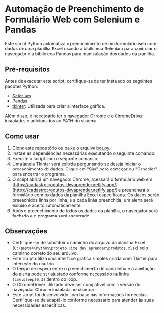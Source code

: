 # Automação de Preenchimento de Formulário Web com Selenium e Pandas

Este script Python automatiza o preenchimento de um formulário web com dados de uma planilha Excel usando a biblioteca Selenium para controlar o navegador e a biblioteca Pandas para manipulação dos dados da planilha.

## Pré-requisitos

Antes de executar este script, certifique-se de ter instalado os seguintes pacotes Python:
- [Selenium](https://pypi.org/project/selenium/)
- [Pandas](https://pypi.org/project/pandas/)
- [tkinter](https://docs.python.org/3/library/tkinter.html): Utilizada para criar a interface gráfica.


Além disso, é necessário ter o navegador Chrome e o [ChromeDriver](https://chromedriver.chromium.org/downloads) instalados e adicionados ao PATH do sistema.

## Como usar

1. Clone este repositório ou baixe o arquivo [bot.py](bot.py).
2. Instale as dependências necessárias executando o seguinte comando:
3. Execute o script com o seguinte comando:
4. Uma janela Tkinter será exibida perguntando se deseja iniciar o preenchimento de dados. Clique em "Sim" para começar ou "Cancelar" para encerrar o programa.
5. O script abrirá um navegador Chrome, acessará o formulário web em [https://cadastroprodutos-devaprender.netlify.app/](https://cadastroprodutos-devaprender.netlify.app/) e preencherá o formulário com os dados da planilha Excel especificada. Os dados serão preenchidos linha por linha, e a cada linha preenchida, um alerta será exibido e aceito automaticamente.
6. Após o preenchimento de todos os dados da planilha, o navegador será fechado e o programa será encerrado.

## Observações

- Certifique-se de substituir o caminho do arquivo da planilha Excel (`C:\pasta4\Python\projeto site dev aprender\produtos.xlsx`) pelo caminho correto do seu arquivo.
- Este script utiliza uma interface gráfica simples criada com Tkinter para interação do usuário.
- O tempo de espera entre o preenchimento de cada linha e a aceitação do alerta pode ser ajustado conforme necessário na linha `time.sleep(0.3)` dentro do loop.
- O ChromeDriver utilizado deve ser compatível com a versão do navegador Chrome instalada no sistema.
- Este script foi desenvolvido com base nas informações fornecidas. Certifique-se de adaptá-lo conforme necessário para atender às suas necessidades específicas.

